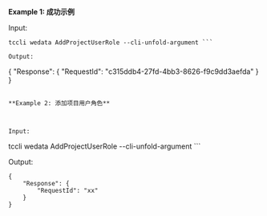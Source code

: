 **Example 1: 成功示例**



Input: 

```
tccli wedata AddProjectUserRole --cli-unfold-argument ```

Output: 
```
{
    "Response": {
        "RequestId": "c315ddb4-27fd-4bb3-8626-f9c9dd3aefda"
    }
}
```

**Example 2: 添加项目用户角色**



Input: 

```
tccli wedata AddProjectUserRole --cli-unfold-argument ```

Output: 
```
{
    "Response": {
        "RequestId": "xx"
    }
}
```

